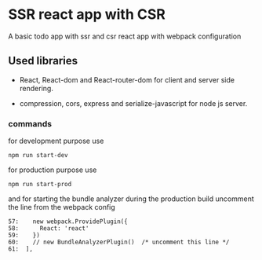 # SSR react app with CSR

A basic todo app with ssr and csr react app with webpack configuration

## Used libraries
  
  
 * React, React-dom and React-router-dom  for client and server side rendering.
 
 
 * compression, cors, express and serialize-javascript for node js server.
 
 ### commands
 
 for development purpose use
 ```ecmascript 6
npm run start-dev
```

for production purpose use
```ecmascript 6
npm run start-prod
```

and for starting the bundle analyzer during the production build uncomment the line from the webpack config

```ecmascript 6
57:    new webpack.ProvidePlugin({
58:      React: 'react'
59:    })
60:    // new BundleAnalyzerPlugin()  /* uncomment this line */
61:  ],
```